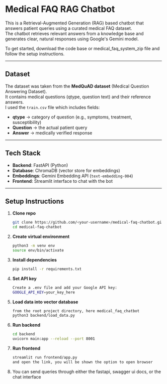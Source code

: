 #  Medical FAQ RAG Chatbot

This is a Retrieval-Augmented Generation (RAG) based chatbot that answers patient queries using a curated medical FAQ dataset.  
The chatbot retrieves relevant answers from a knowledge base and generates clear, natural responses using Google's Gemini model.

To get started, download the code base or medical_faq_system_zip file and follow the setup instructions.

---

##  Dataset
The dataset was taken from the **MedQuAD dataset** (Medical Question Answering Dataset).  
It contains medical questions (qtype, question text) and their reference answers.  
I used the `train.csv` file which includes fields:
- **qtype** → category of question (e.g., symptoms, treatment, susceptibility)  
- **Question** → the actual patient query  
- **Answer** → medically verified response  

---

##  Tech Stack
- **Backend**: FastAPI (Python)  
- **Database**: ChromaDB (vector store for embeddings)  
- **Embeddings**: Gemini Embedding API (`text-embedding-004`)  
- **Frontend**: Streamlit interface to chat with the bot  

---

## Setup Instructions

1. **Clone repo**
   ```bash
   git clone https://github.com/<your-username>/medical-faq-chatbot.git
   cd medical-faq-chatbot

2. **Create virtual environment**
    ```bash
    python3 -m venv env
    source env/bin/activate
3. **Install dependencies**
    ```bash
    pip install -r requirements.txt

4. **Set API key**
    ```bash
    Create a .env file and add your Google API key:
    GOOGLE_API_KEY=your_key_here

5. **Load data into vector database**
    ```bash
    from the root project directory, here medical_faq_chatbot
    python3 backend/load_data.py

6. **Run backend**
    ```bash
    cd backend
    uvicorn main:app --reload --port 8001

7. **Run frontend**
    ```bash
    streamlit run frontend/app.py
    and open the link, you will be shown the option to open browser

8. You can send queries through either the fastapi, swagger ui docs, or the chat interface





